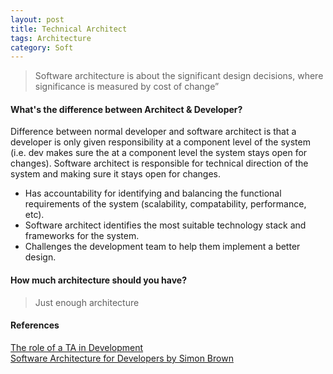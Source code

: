 ```yaml
---
layout: post
title: Technical Architect
tags: Architecture
category: Soft
---
```


> Software architecture is about the significant design decisions, where significance is measured by cost of change”

#### What's the difference between Architect & Developer?

Difference between normal developer and software architect is that a developer is only given responsibility at a component level of the system (i.e. dev makes sure the at a component level the system stays open for changes). Software architect is responsible for technical direction of the system and making sure it stays open for changes.

* Has accountability for identifying and balancing the functional requirements of the system (scalability, compatability, performance, etc).  
* Software architect identifies the most suitable technology stack and frameworks for the system.  
* Challenges the development team to help them implement a better design.

#### How much architecture should you have? 

> Just enough architecture

#### References ####

[The role of a TA in Development](https://www.simple-talk.com/opinion/opinion-pieces/the-role-of-the-technical-architect-in-development/?utm_source=simpletalk&utm_medium=email-main&utm_content=architectrole-20141027&utm_campaign=opinion)  
[Software Architecture for Developers by Simon Brown](https://leanpub.com/software-architecture-for-developers)  

